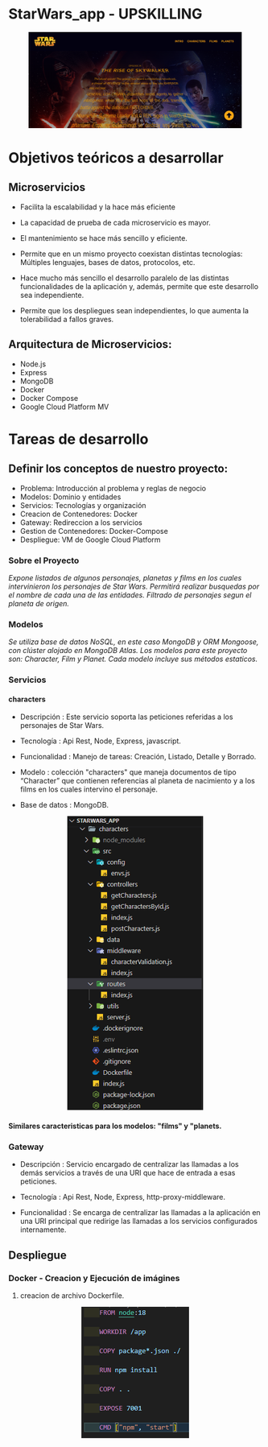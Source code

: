# StarWars_app - UPSKILLING

<figure>
    <img src='./client/src/assets/banner.png' alt='banner'>
</figure>


# Objetivos teóricos a desarrollar

## Microservicios

* Facilita la escalabilidad y la hace más eficiente

* La capacidad de prueba de cada microservicio es mayor.

* El mantenimiento se hace más sencillo y eficiente.

* Permite que en un mismo proyecto coexistan distintas tecnologías: Múltiples lenguajes, bases de datos, protocolos, etc.

* Hace mucho más sencillo el desarrollo paralelo de las distintas funcionalidades de la aplicación y, además, permite que este desarrollo sea independiente.

* Permite que los despliegues sean independientes, lo que aumenta la tolerabilidad a fallos graves.


## Arquitectura de Microservicios:

* Node.js
* Express
* MongoDB
* Docker
* Docker Compose
* Google Cloud Platform MV

# Tareas de desarrollo
## Definir los conceptos de nuestro proyecto:

   * Problema: Introducción al problema y reglas de negocio
   * Modelos: Dominio y entidades
   * Servicios: Tecnologías y organización
   * Creacion de Contenedores: Docker
   * Gateway: Redireccion a los servicios 
   * Gestion de Contenedores: Docker-Compose
   * Despliegue: VM de Google Cloud Platform


### Sobre el Proyecto

_Expone listados de algunos personajes, planetas y films en los cuales intervinieron los personajes de Star Wars._
_Permitirá realizar busquedas por el nombre de cada una de las entidades. Filtrado de personajes segun el planeta de origen._

### Modelos

_Se utiliza base de datos NoSQL, en este caso MongoDB y ORM Mongoose, con clúster alojado en MongoDB Atlas._
_Los modelos para este proyecto son: Character, Film y Planet._
_Cada modelo incluye sus métodos estaticos._

### Servicios

#### characters
- Descripción : Este servicio soporta las peticiones referidas a los personajes de Star Wars.
- Tecnología : Api Rest, Node, Express, javascript.

- Funcionalidad : Manejo de tareas: Creación, Listado, Detalle y Borrado.

- Modelo : colección "characters" que maneja documentos de tipo “Character” que contienen referencias al planeta de nacimiento y a los films en los cuales intervino el personaje.

- Base de datos : MongoDB.


<p align="center" p=10>
    <img src='./client/src/assets/estructura.png' alt='estructura' />
</p>

#### Similares caracteristicas para los modelos: "films" y "planets.


### Gateway

- Descripción : Servicio encargado de centralizar las llamadas a los demás servicios a través de una URI que hace de entrada a esas peticiones.


- Tecnología : Api Rest, Node, Express, http-proxy-middleware.


- Funcionalidad : Se encarga de centralizar las llamadas a la aplicación en una URI principal que redirige las llamadas a los servicios configurados internamente.


## Despliegue

### Docker - Creacion y Ejecución de imágines

1. creacion de archivo Dockerfile.

<p align="center" p=10>
    <img src='./client/src/assets/Dockerfile.png' alt='dockerfile' />
</p>
